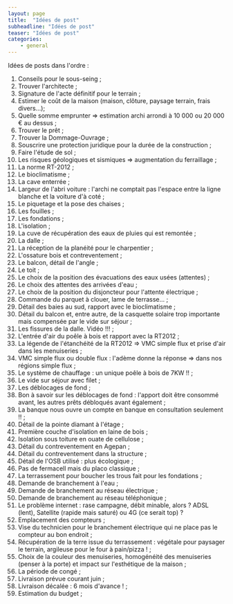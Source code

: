 ```yaml
---
layout: page
title:  "Idées de post"
subheadline: "Idées de post"
teaser: "Idées de post"
categories:
    - general
---
```

Idées de posts dans l'ordre :

1. Conseils pour le sous-seing ;
1. Trouver l'architecte ;
1. Signature de l'acte définitif pour le terrain ;
1. Estimer le coût de la maison (maison, clôture, paysage terrain, frais divers...);
1. Quelle somme emprunter => estimation archi arrondi à 10 000 ou 20 000 € au dessus ;
1. Trouver le prêt ;
1. Trouver la Dommage-Ouvrage ;
1. Souscrire une protection juridique pour la durée de la construction ;
1. Faire l'étude de sol ;
1. Les risques géologiques et sismiques => augmentation du ferraillage ;
1. La norme RT-2012 ;
1. Le bioclimatisme ;
1. La cave enterrée ;
1. Largeur de l'abri voiture : l'archi ne comptait pas l'espace entre la ligne blanche et  la voiture d'à coté ;
1. Le piquetage et la pose des chaises ;
1. Les fouilles ;
1. Les fondations ;
1. L'isolation ;
1. La cuve de récupération des eaux de pluies qui est remontée ;
1. La dalle ;
1. La réception de la planéité pour le charpentier ;
1. L'ossature bois et contreventement ;
1. Le balcon, détail de l'angle ;
1. Le toit ;
1. Le choix de la position des évacuations des eaux usées (attentes) ;
1. Le choix des attentes des arrivées d'eau ;
1. Le choix de la position du disjoncteur pour l'attente électrique ;
1. Commande du parquet à clouer, lame de terrasse... ;
1. Détail des baies au sud, rapport avec le bioclimatisme ;
1. Détail du balcon et, entre autre, de la casquette solaire trop importante mais compensée par le vide sur séjour ;
1. Les fissures de la dalle. Vidéo !!! ;
1. L'entrée d'air du poêle à bois et rapport avec la RT2012 ;
1. La légende de l'étanchéité de la RT2012 => VMC simple flux et prise d'air dans les menuiseries ;
1. VMC simple flux ou double flux : l'adème donne la réponse => dans nos régions simple flux ;
1. Le système de chauffage : un unique poêle à bois de 7KW !! ;
1. Le vide sur séjour avec filet ;
1. Les déblocages de fond ;
1. Bon à savoir sur les déblocages de fond : l'apport doit être consommé avant, les autres prêts débloqués avant également ;
1. La banque nous ouvre un compte en banque en consultation seulement !! ;
1. Détail de la pointe diamant à l'étage ;
1. Première couche d'isolation en laine de bois ;
1. Isolation sous toiture en ouate de cellulose ;
1. Détail  du contreventement en Agepan ;
1. Détail du contreventement dans la structure ;
1. Détail de l'OSB utilisé : plus écologique ;
1. Pas de fermacell mais du placo classique ;
1. La terrassement pour boucher les trous fait pour les fondations ;
1. Demande de branchement à l'eau ;
1. Demande de branchement au réseau électrique ;
1. Demande de branchement au réseau téléphonique ;
1. Le problème internet : rase campagne, débit minable, alors ? ADSL (lent), Satellite (rapide mais saturé) ou 4G (ce serait top) ?
1. Emplacement des compteurs ;
1. Vise du technicien pour le branchement électrique qui ne place pas le compteur au bon endroit ;
1. Récupération de la terre issue du terrassement : végétale pour paysager le terrain, argileuse pour le four à pain/pizza !  ;
1. Choix de la couleur des menuiseries, homogénéité des menuiseries (penser à la porte) et impact sur l'esthétique de  la maison ;
1. La période de congé ;
1. Livraison prévue courant juin ;
1. Livraison décalée : 6 mois d'avance ! ;
1. Estimation du budget ;


